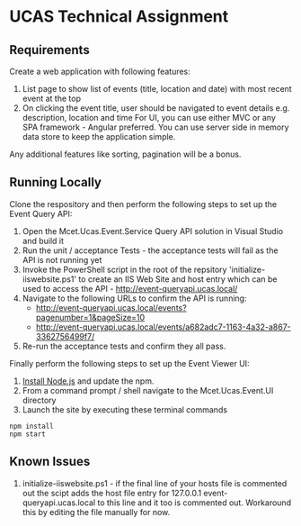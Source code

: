 # UCAS Technical Assignment

## Requirements
Create a web application with following features:

1. List page to show list of events (title, location and date) with most recent event at the top
1. On clicking the event title, user should be navigated to event details e.g. description, location and time
For UI, you can use either MVC or any SPA framework - Angular preferred. You can use server side in memory data store to keep the application simple.
 
Any additional features like sorting, pagination will be a bonus.

## Running Locally
Clone the respository and then perform the following steps to set up the Event Query API:

1. Open the Mcet.Ucas.Event.Service Query API solution in Visual Studio and build it
1. Run the unit / acceptance Tests - the acceptance tests will fail as the API is not running yet 
1. Invoke the PowerShell script in the root of the repsitory 'initialize-iiswebsite.ps1' to create an IIS Web Site and host entry which can be used to access the API - http://event-queryapi.ucas.local/
1. Navigate to the following URLs to confirm the API is running:
   - http://event-queryapi.ucas.local/events?pagenumber=1&pageSize=10
   - http://event-queryapi.ucas.local/events/a682adc7-1163-4a32-a867-3362756499f7/
1. Re-run the acceptance tests and confirm they all pass.

Finally perform the following steps to set up the Event Viewer UI:

1. [Install Node.js](https://docs.npmjs.com/getting-started/installing-node) and update the npm.
1. From a command prompt / shell navigate to the Mcet.Ucas.Event.UI directory
1. Launch the site by executing these terminal commands  
```
npm install
npm start
```

## Known Issues
1. initialize-iiswebsite.ps1 - if the final line of your hosts file is commented out the scipt adds the host file entry for 127.0.0.1 event-queryapi.ucas.local to this line and it too is commented out.  Workaround this by editing the file manually for now. 

